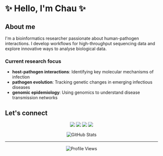 # ✨ Hello, I'm Chau ✨ 

## About me

I'm a bioinformatics researcher passionate about human-pathogen interactions. I develop workflows for high-throughput sequencing data and explore innovative ways to analyse biological data.

### Current research focus

- **host-pathogen interactions**: Identifying key molecular mechanisms of infection
- **pathogen evolution**: Tracking genetic changes in emerging infectious diseases
- **genomic epidemiology**: Using genomics to understand disease transmission networks

## Let's connect

<p align="center">
  <a href="mailto:baochauduong94@gmail.com"><img src="https://img.shields.io/badge/Email-D14836?style=for-the-badge&logo=gmail&logoColor=white"/></a>
  <a href="https://orcid.org/0009-0001-0649-2291"><img src="https://img.shields.io/badge/ORCID-A6CE39?style=for-the-badge&logo=orcid&logoColor=white"/></a>
  <a href="https://scholar.google.com/citations?user=bhMXgycAAAAJ&hl=en"><img src="https://img.shields.io/badge/Google_Scholar-4285F4?style=for-the-badge&logo=google-scholar&logoColor=white"/></a>
  <a href="https://www.linkedin.com/in/bao-chau-duong/"><img src="https://img.shields.io/badge/LinkedIn-0077B5?style=for-the-badge&logo=linkedin&logoColor=white"/></a>
</p>

<div align="center">
  <img src="https://github-readme-stats.vercel.app/api?username=reichan1998&show_icons=true&theme=merko" alt="GitHub Stats" />
</div>

---

<div align="center">
  <img src="https://komarev.com/ghpvc/?username=reichan1998&color=brightgreen" alt="Profile Views" />
</div>
